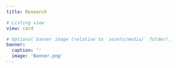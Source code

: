 ```yaml
---
title: Research

# Listing view
view: card 

# Optional banner image (relative to `assets/media/` folder).
banner:
  caption: ''
  image: 'Banner.png'
---
```


